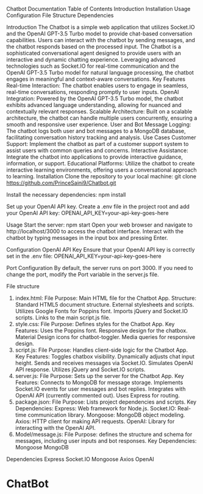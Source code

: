 Chatbot Documentation
Table of Contents
Introduction
Installation
Usage
Configuration
File Structure
Dependencies








Introduction
The Chatbot is a simple web application that utilizes Socket.IO and the OpenAI GPT-3.5 Turbo model to provide chat-based conversation capabilities. Users can interact with the chatbot by sending messages, and the chatbot responds based on the processed input.
The Chatbot is a sophisticated conversational agent designed to provide users with an interactive and dynamic chatting experience. Leveraging advanced technologies such as Socket.IO for real-time communication and the OpenAI GPT-3.5 Turbo model for natural language processing, the chatbot engages in meaningful and context-aware conversations.
Key Features
Real-time Interaction: The chatbot enables users to engage in seamless, real-time conversations, responding promptly to user inputs.
OpenAI Integration: Powered by the OpenAI GPT-3.5 Turbo model, the chatbot exhibits advanced language understanding, allowing for nuanced and contextually relevant responses.
Scalable Architecture: Built on a scalable architecture, the chatbot can handle multiple users concurrently, ensuring a smooth and responsive user experience.
User and Bot Message Logging: The chatbot logs both user and bot messages to a MongoDB database, facilitating conversation history tracking and analysis.
Use Cases
Customer Support: Implement the chatbot as part of a customer support system to assist users with common queries and concerns.
Interactive Assistance: Integrate the chatbot into applications to provide interactive guidance, information, or support.
Educational Platforms: Utilize the chatbot to create interactive learning environments, offering users a conversational approach to learning.
Installation
Clone the repository to your local machine:
git clone https://github.com/PrinceSaini9/Chatbot.git

Install the necessary dependencies:
npm install

Set up your OpenAI API key.
Create a .env  file in the project root and add your OpenAI API key:
OPENAI_API_KEY=your-api-key-goes-here











Usage
Start the server:
npm start
Open your web browser and navigate to http://localhost/3000 to access the chatbot interface.
Interact with the chatbot by typing messages in the input box and pressing Enter.











Configuration
OpenAI API Key
Ensure that your OpenAI API key is correctly set in the .env file:
OPENAI_API_KEY=your-api-key-goes-here

Port Configuration
By default, the server runs on port 3000. If you need to change the port, modify the Port variable in the server.js file.









File structure
1. index.html:
File Purpose: Main HTML file for the Chatbot App.
Structure:
Standard HTML5 document structure.
External stylesheets and scripts.
Utilizes Google Fonts for Poppins font.
Imports jQuery and Socket.IO scripts.
Links to the main script.js file.
2. style.css:
File Purpose: Defines styles for the Chatbot App.
Key Features:
Uses the Poppins font.
Responsive design for the chatbox.
Material Design icons for chatbot-toggler.
Media queries for responsive design.
3. script.js:
File Purpose: Handles client-side logic for the Chatbot App.
Key Features:
Toggles chatbox visibility.
Dynamically adjusts chat input height.
Sends and receives messages via Socket.IO.
Simulates OpenAI API response.
Utilizes jQuery and Socket.IO scripts.
4. server.js:
File Purpose: Sets up the server for the Chatbot App.
Key Features:
Connects to MongoDB for message storage.
Implements Socket.IO events for user messages and bot replies.
Integrates with OpenAI API (currently commented out).
Uses Express for routing.
5. package.json:
File Purpose: Lists project dependencies and scripts.
Key Dependencies:
Express: Web framework for Node.js.
Socket.IO: Real-time communication library.
Mongoose: MongoDB object modeling.
Axios: HTTP client for making API requests.
OpenAI: Library for interacting with the OpenAI API.
6. Model/message.js:
File Purpose: defines the structure and schema for messages, including user inputs and bot responses.
Key Dependencies:
Mongoose
MongoDB












Dependencies
Express
Socket.IO
Mongoose
Axios
OpenAI




# ChatBot
